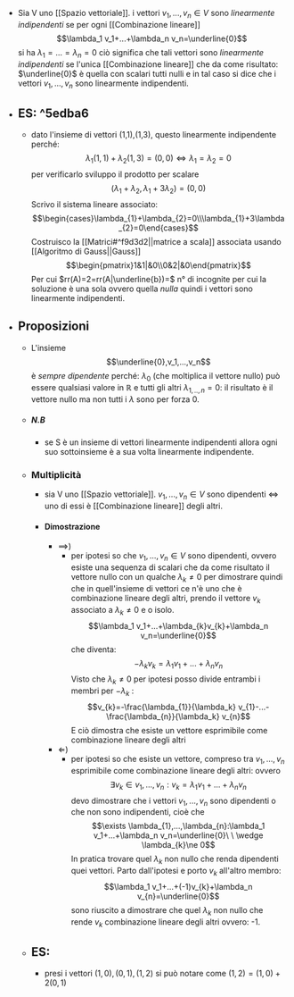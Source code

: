 - Sia V uno [[Spazio vettoriale]]. i vettori $v_1,...,v_{n}\in V$ sono _linearmente indipendenti_ se per ogni [[Combinazione lineare]]$$\lambda_1 v_1+...+\lambda_n v_n=\underline{0}$$ si ha $\lambda_1=...=\lambda_{n}=0$ 
  ciò significa che tali vettori sono _linearmente indipendenti_ se l'unica [[Combinazione lineare]] che da come risultato: $\underline{0}$  è quella con scalari tutti nulli e in tal caso si dice che i vettori $v_1,...,v_n$ sono linearmente indipendenti.
- ## ES: ^5edba6
	- dato l'insieme di vettori (1,1),(1,3), questo linearmente indipendente perché: $$\lambda_1 (1,1)+\lambda_2 (1,3)=(0,0)\Longleftrightarrow \lambda_{1}=\lambda_{2}=0$$per verificarlo sviluppo il prodotto per scalare$$(\lambda_{1}+\lambda_{2},\lambda_{1}+3\lambda_{2})=(0,0)$$Scrivo il sistema lineare associato:$$\begin{cases}\lambda_{1}+\lambda_{2}=0\\\lambda_{1}+3\lambda_{2}=0\end{cases}$$Costruisco la [[Matrici#^f9d3d2||matrice a scala]] associata usando [[Algoritmo di Gauss||Gauss]] $$\begin{pmatrix}1&1|&0\\0&2|&0\end{pmatrix}$$Per cui $rr(A)=2=rr(A|\underline{b})=$ n° di incognite per cui la soluzione è una sola ovvero quella _nulla_ quindi i vettori sono linearmente indipendenti.
- ## Proposizioni
	- L'insieme$$\underline{0},v_1,...,v_n$$
	  è _sempre dipendente_ perché: $\lambda_{0}$ (che moltiplica il vettore nullo) può essere qualsiasi valore in $\mathbb{R}$ e tutti gli altri $\lambda_{1,..,n}=0$: il risultato è il vettore nullo ma non tutti i $\lambda$ sono per forza 0.
	- ##### N.B
		- se S è un insieme di vettori linearmente indipendenti allora ogni suo sottoinsieme è a sua volta linearmente indipendente. 
	- ### Multiplicità
		- sia V uno [[Spazio vettoriale]]. $v_1,...,v_{n} \in V$ sono dipendenti $\Longleftrightarrow$ uno di essi è  [[Combinazione lineare]] degli altri.
		- #### Dimostrazione
			- $\implies$)
				- per ipotesi so che $v_1,...,v_{n}\in V$ sono dipendenti, ovvero esiste una sequenza di scalari che da come risultato il vettore nullo con un qualche $\lambda_{k}\ne 0$ per dimostrare quindi che in quell'insieme di vettori ce n'è uno che è combinazione lineare degli altri, prendo il vettore $v_{k}$ associato a $\lambda_{k}\ne 0$ e o isolo.$$\lambda_1 v_1+...+\lambda_{k}v_{k}+\lambda_n v_n=\underline{0}$$ che diventa:$$-\lambda_{k}v_{k}=\lambda_1 v_1+...+\lambda_n v_n$$ Visto che $\lambda_{k}\ne 0$ per ipotesi posso divide entrambi i membri per $-\lambda_{k}$ :$$v_{k}=-\frac{\lambda_{1}}{\lambda_k} v_{1}-...-\frac{\lambda_{n}}{\lambda_k} v_{n}$$ E ciò dimostra che esiste un vettore esprimibile come combinazione lineare degli altri
			- $\Longleftarrow$)
				- per ipotesi so che esiste un vettore, compreso tra $v_1,...,v_n$ esprimibile come combinazione lineare degli altri: ovvero $$\exists v_{k}\in v_1,...,v_{n}:v_{k}=\lambda_1 v_1+...+\lambda_n v_n$$devo dimostrare che i vettori $v_1,...,v_n$ sono dipendenti o che non sono indipendenti, cioè che $$\exists \lambda_{1},...,\lambda_{n}:\lambda_1 v_1+...+\lambda_n v_n=\underline{0}\ \  \wedge \lambda_{k}\ne 0$$ In pratica trovare quel $\lambda_{k}$ non nullo che renda dipendenti quei vettori.
				  Parto dall'ipotesi e porto $v_{k}$ all'altro membro:$$\lambda_1 v_1+...+(-1)v_{k}+\lambda_n v_{n}=\underline{0}$$sono riuscito a dimostrare che quel $\lambda_{k}$ non nullo che rende $v_{k}$ combinazione lineare degli altri ovvero: -1.
	- ## ES:
		- presi i vettori $(1,0),(0,1),(1,2)$ si può notare come $(1,2)=(1,0)+2(0,1)$